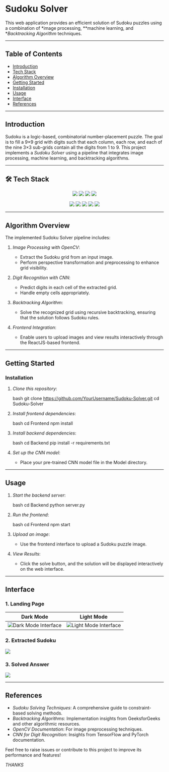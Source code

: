 # Sudoku Solver

This web application provides an efficient solution of Sudoku puzzles using a combination of *image processing, **machine learning, and **Backtracking Algorithm* techniques.

---

## Table of Contents

- [Introduction](#introduction)
- [Tech Stack](#tech-stack🛠)
- [Algorithm Overview](#algorithm-overview)
- [Getting Started](#getting-started)
- [Installation](#installation)
- [Usage](#usage)
- [Interface](#interface)
- [References](#references)

---

## Introduction

Sudoku is a logic-based, combinatorial number-placement puzzle. The goal is to fill a 9×9 grid with digits such that each column, each row, and each of the nine 3×3 sub-grids contain all the digits from 1 to 9. This project implements a *Sudoku Solver* using a pipeline that integrates image processing, machine learning, and backtracking algorithms.

---


## 🛠 Tech Stack
<p align="center"> <img src="https://img.shields.io/badge/OpenCV-5C3EE8?style=for-the-badge&logo=opencv&logoColor=white"> <img src="https://img.shields.io/badge/React-61DAFB?style=for-the-badge&logo=react&logoColor=black"> <img src="https://img.shields.io/badge/Flask-000000?style=for-the-badge&logo=flask&logoColor=white"> <img src="https://img.shields.io/badge/TensorFlow-FF6F00?style=for-the-badge&logo=tensorflow&logoColor=white"> </p> <p align="center"> <img src="https://img.shields.io/badge/Numpy-013243?style=for-the-badge&logo=numpy&logoColor=white"> <img src="https://img.shields.io/badge/Matplotlib-11557C?style=for-the-badge&logo=matplotlib&logoColor=white"> <img src="https://img.shields.io/badge/Pandas-150458?style=for-the-badge&logo=pandas&logoColor=white"> <img src="https://img.shields.io/badge/Scikit--learn-F7931E?style=for-the-badge&logo=scikit-learn&logoColor=white"> <img src="https://img.shields.io/badge/JavaScript-F7DF1E?style=for-the-badge&logo=javascript&logoColor=black"> </p>

---

## Algorithm Overview

The implemented Sudoku Solver pipeline includes:

1. *Image Processing with OpenCV*:
   - Extract the Sudoku grid from an input image.
   - Perform perspective transformation and preprocessing to enhance grid visibility.

2. *Digit Recognition with CNN*:
   - Predict digits in each cell of the extracted grid.
   - Handle empty cells appropriately.

3. *Backtracking Algorithm*:
   - Solve the recognized grid using recursive backtracking, ensuring that the solution follows Sudoku rules.

4. *Frontend Integration*:
   - Enable users to upload images and view results interactively through the ReactJS-based frontend.

---

## Getting Started

### Installation

1. *Clone this repository*:

    bash
    git clone https://github.com/YourUsername/Sudoku-Solver.git
    cd Sudoku-Solver
    

2. *Install frontend dependencies*:

    bash
    cd Frontend
    npm install
    
3. *Install backend dependencies*:

    bash
    cd Backend
    pip install -r requirements.txt
    

4. *Set up the CNN model*:
   - Place your pre-trained CNN model file in the Model directory.

---

## Usage

1. *Start the backend server*:

    bash
    cd Backend
    python server.py
    

2. *Run the frontend*:

    bash
    cd Frontend
    npm start
    

3. *Upload an image*:
   - Use the frontend interface to upload a Sudoku puzzle image.

4. *View Results*:
   - Click the solve button, and the solution will be displayed interactively on the web interface.

---

## Interface
### 1. Landing Page
| Dark Mode                       | Light Mode                      |
|---------------------------------|---------------------------------|
| ![Dark Mode Interface](https://github.com/user-attachments/assets/fd06407a-6ce3-43c5-a3c9-c3a4afc66256) | ![Light Mode Interface](https://github.com/user-attachments/assets/7ee9cdf7-8c36-4f1d-95b8-b7f12334046a) |

### 2. Extracted Sudoku
![](https://github.com/user-attachments/assets/2c0b2547-4662-43f3-8117-52361abd4cc5)

### 3. Solved Answer
![](https://github.com/user-attachments/assets/cf18ba2a-fe07-4daa-9d86-63f3cd18e01a)

---

## References

- *Sudoku Solving Techniques*: A comprehensive guide to constraint-based solving methods.
- *Backtracking Algorithms*: Implementation insights from GeeksforGeeks and other algorithmic resources.
- *OpenCV Documentation*: For image preprocessing techniques.
- *CNN for Digit Recognition*: Insights from TensorFlow and PyTorch documentation.

Feel free to raise issues or contribute to this project to improve its performance and features!

*THANKS*
